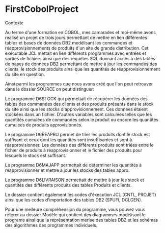 # FirstCobolProject
Contexte

Au terme d'une formation en COBOL, mes camarades et moi-même avons réalisé un projet de trois jours permettant de mettre en lien différentes tables et bases de données DB2 modélisant les commandes et réapprovisionnements de produits d'un site de grande distribution.
Cet exécutable JCL mettait en lien différents programmes avec entrées et sorties de fichiers ainsi que des requêtes SQL donnant accès à des tables de bases de données DB2 permettant de mettre à jour les commandes des clients, le stock des produits ainsi que les quantités de réapprovisionnement du site en question.


Ainsi parmi les programmes que nous avons créé que l'on peut retrouver dans le dossier SOURCE on peut distinguer:

Le programme D6STOCK qui permettait de récupérer les données des tables des commandes des clients et des produits présents dans le stock du site ainsi que les stocks d'approvisionnement. Ces données étaient stockées dans un fichier. D'autres variables sont calculées telles que les quantités cumulées de commandes selon le produit ou encore les quantités cumulées de produits approvisionnés.

Le programme D6REAPRO permet de trier les produits dont le stock est suffisant et ceux dont les quantités sont insuffisantes et sont à réapprovisionner. Les données des différents produits sont triées entre le fichier de produits à réapprovisionner et le fichier des produits pour lesquels le stock est suffisant.

Le programme D6MAJAPP permettait de déterminer les quantités à réapprovisionner et mettre à jour les stocks des tables appro.

Le programme D6LIVRAISON permettait de mettre à jour les stock et quantités des différents produits des tables Produits et clients.

Le dossier contient également les codes d'éxecution JCL (CNTL, PROJET) ainsi que les codes d'importation des tables DB2 (SPUFI, DCLGEN).

Pour une meileure compréhension du programme, vous pouvez vous référer au dossier Modèle qui contient des diagrammes modélisant le programe ainsi que la représentation merise des tables DB2 et les schémas des algorithmes des programmes individuels.
